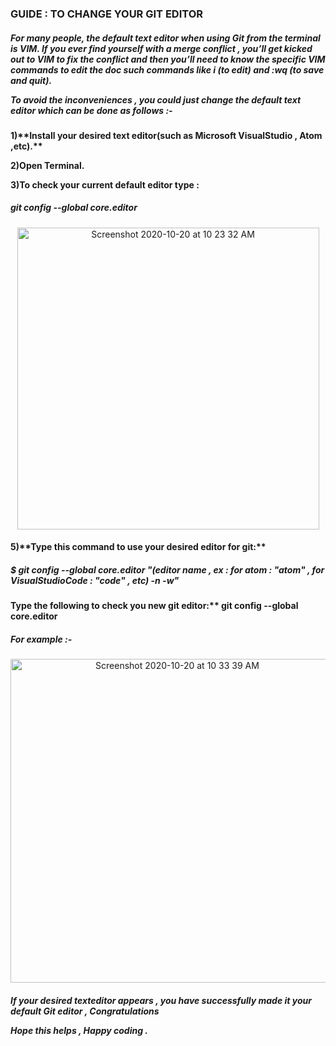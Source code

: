 <h3><BOLD>GUIDE : TO CHANGE YOUR GIT EDITOR</h3></BOLD>

<h5>For many people, the default text editor when using Git from the terminal is VIM.
If you ever find yourself with a merge conflict , you’ll get kicked out to VIM to fix the conflict and then you’ll need to know the specific VIM commands 
to edit the doc such commands like i (to edit) and :wq (to save and quit). 

To avoid the inconveniences , you could just change the default text editor which can be done as follows :-</h5>

<h4>1)**Install your desired text editor(such as Microsoft VisualStudio , Atom ,etc).**

2)Open Terminal.

3)To check your current default editor type :</h4>

<h5>git config --global core.editor </h5>

<p align="center">
<img width="483" alt="Screenshot 2020-10-20 at 10 23 32 AM" src="https://user-images.githubusercontent.com/58665834/96541764-50959a80-12be-11eb-8121-31850b789c2f.png">
</p>

<h4>5)**Type this command to use your desired editor for git:**</h4>

<h5>$ git config --global core.editor "(editor name , ex : for atom : "atom" , for VisualStudioCode : "code" , etc) -n -w" </h5>

<h4>Type the following to check you new git editor:** git config --global core.editor </h4>

<h5>For example :-</h5>

<p align="center">
<img width="518" alt="Screenshot 2020-10-20 at 10 33 39 AM" src="https://user-images.githubusercontent.com/58665834/96542460-bc2c3780-12bf-11eb-86d7-47ee2899fc00.png">
</p>

<h5>If your desired texteditor appears , you have successfully made it your default Git editor , Congratulations

Hope this helps , Happy coding .</h5>
